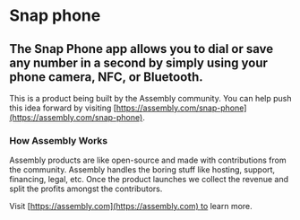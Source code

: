# Snap phone

## The Snap Phone app allows you to dial or save any number  in a second  by simply using your phone camera, NFC, or Bluetooth.

This is a product being built by the Assembly community. You can help push this idea forward by visiting [https://assembly.com/snap-phone](https://assembly.com/snap-phone).

### How Assembly Works

Assembly products are like open-source and made with contributions from the community. Assembly handles the boring stuff like hosting, support, financing, legal, etc. Once the product launches we collect the revenue and split the profits amongst the contributors.

Visit [https://assembly.com](https://assembly.com) to learn more.
